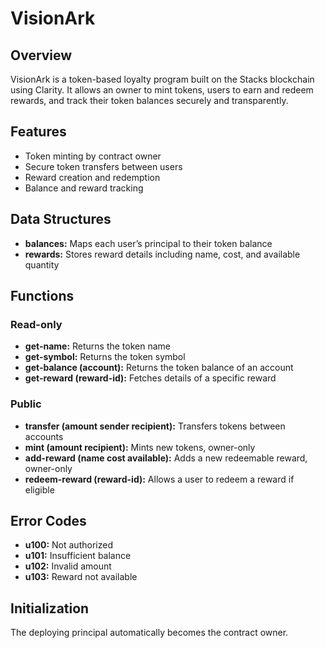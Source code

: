 # VisionArk

## Overview

VisionArk is a token-based loyalty program built on the Stacks blockchain using Clarity. It allows an owner to mint tokens, users to earn and redeem rewards, and track their token balances securely and transparently.

## Features

* Token minting by contract owner
* Secure token transfers between users
* Reward creation and redemption
* Balance and reward tracking

## Data Structures

* **balances:** Maps each user’s principal to their token balance
* **rewards:** Stores reward details including name, cost, and available quantity

## Functions

### Read-only

* **get-name:** Returns the token name
* **get-symbol:** Returns the token symbol
* **get-balance (account):** Returns the token balance of an account
* **get-reward (reward-id):** Fetches details of a specific reward

### Public

* **transfer (amount sender recipient):** Transfers tokens between accounts
* **mint (amount recipient):** Mints new tokens, owner-only
* **add-reward (name cost available):** Adds a new redeemable reward, owner-only
* **redeem-reward (reward-id):** Allows a user to redeem a reward if eligible

## Error Codes

* **u100:** Not authorized
* **u101:** Insufficient balance
* **u102:** Invalid amount
* **u103:** Reward not available

## Initialization

The deploying principal automatically becomes the contract owner.
